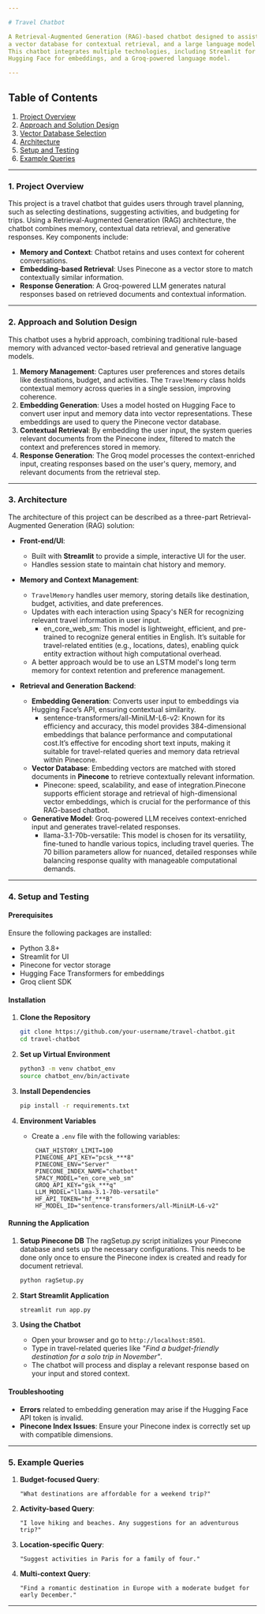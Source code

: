 ```yaml
---

# Travel Chatbot

A Retrieval-Augmented Generation (RAG)-based chatbot designed to assist users with travel queries by leveraging memory,
a vector database for contextual retrieval, and a large language model to generate contextually relevant responses.
This chatbot integrates multiple technologies, including Streamlit for UI, Pinecone for vector database storage and search,
Hugging Face for embeddings, and a Groq-powered language model.

---
```


## Table of Contents

1. [Project Overview](#project-overview)
2. [Approach and Solution Design](#approach-and-solution-design)
3. [Vector Database Selection](#vector-database-selection)
4. [Architecture](#architecture)
5. [Setup and Testing](#setup-and-testing)
6. [Example Queries](#example-queries)

---

### 1. Project Overview

This project is a travel chatbot that guides users through travel planning, such as selecting destinations, suggesting activities, and budgeting for trips.
Using a Retrieval-Augmented Generation (RAG) architecture, the chatbot combines memory, contextual data retrieval, and generative responses.
Key components include:

- **Memory and Context**: Chatbot retains and uses context for coherent conversations.
- **Embedding-based Retrieval**: Uses Pinecone as a vector store to match contextually similar information.
- **Response Generation**: A Groq-powered LLM generates natural responses based on retrieved documents and contextual information.

---

### 2. Approach and Solution Design

This chatbot uses a hybrid approach, combining traditional rule-based memory with advanced vector-based retrieval and generative language models.

1. **Memory Management**: Captures user preferences and stores details like destinations, budget, and activities.
                             The `TravelMemory` class holds contextual memory across queries in a single session, improving coherence.
2. **Embedding Generation**: Uses a model hosted on Hugging Face to convert user input and memory data into vector representations.
                             These embeddings are used to query the Pinecone vector database.
3. **Contextual Retrieval**: By embedding the user input, the system queries relevant documents from the Pinecone index,
                             filtered to match the context and preferences stored in memory.
4. **Response Generation**: The Groq model processes the context-enriched input, creating responses based on the user's query, memory,
                             and relevant documents from the retrieval step.

---

### 3. Architecture

The architecture of this project can be described as a three-part Retrieval-Augmented Generation (RAG) solution:

- **Front-end/UI**:
  - Built with **Streamlit** to provide a simple, interactive UI for the user.
  - Handles session state to maintain chat history and memory.

- **Memory and Context Management**:
  - `TravelMemory` handles user memory, storing details like destination, budget, activities, and date preferences.
  - Updates with each interaction using Spacy's NER for recognizing relevant travel information in user input.
      - en_core_web_sm: This model is lightweight, efficient, and pre-trained to recognize general entities in English.
        It’s suitable for travel-related entities (e.g., locations, dates), enabling quick entity extraction without high computational overhead.
  - A better approach would be to use an LSTM model's long term memory for context retention and preference management. 

- **Retrieval and Generation Backend**:
  - **Embedding Generation**: Converts user input to embeddings via Hugging Face’s API, ensuring contextual similarity.
    -  sentence-transformers/all-MiniLM-L6-v2: Known for its efficiency and accuracy, this model provides 384-dimensional embeddings
        that balance performance and computational cost.It’s effective for encoding short text inputs, making it suitable for travel-related queries
        and memory data retrieval within Pinecone.
  - **Vector Database**: Embedding vectors are matched with stored documents in **Pinecone** to retrieve contextually relevant information.
    - Pinecone: speed, scalability, and ease of integration.Pinecone supports efficient storage and retrieval of high-dimensional vector embeddings,
      which is crucial for the performance of this RAG-based chatbot.
  - **Generative Model**: Groq-powered LLM receives context-enriched input and generates travel-related responses.
    - llama-3.1-70b-versatile: This model is chosen for its versatility, fine-tuned to handle various topics, including travel queries.
      The 70 billion parameters allow for nuanced, detailed responses while balancing response quality with manageable computational demands.

---

### 4. Setup and Testing

#### Prerequisites

Ensure the following packages are installed:
- Python 3.8+
- Streamlit for UI
- Pinecone for vector storage
- Hugging Face Transformers for embeddings
- Groq client SDK

#### Installation

1. **Clone the Repository**
   ```bash
   git clone https://github.com/your-username/travel-chatbot.git
   cd travel-chatbot
   ```

2. **Set up Virtual Environment**
   ```bash
   python3 -m venv chatbot_env
   source chatbot_env/bin/activate
   ```

3. **Install Dependencies**
   ```bash
   pip install -r requirements.txt
   ```

4. **Environment Variables**
   - Create a `.env` file with the following variables:
     ```
      CHAT_HISTORY_LIMIT=100
      PINECONE_API_KEY="pcsk_***8" 
      PINECONE_ENV="Server" 
      PINECONE_INDEX_NAME="chatbot"
      SPACY_MODEL="en_core_web_sm"
      GROQ_API_KEY="gsk_***q" 
      LLM_MODEL="llama-3.1-70b-versatile"
      HF_API_TOKEN="hf_***B"
      HF_MODEL_ID="sentence-transformers/all-MiniLM-L6-v2"
     ```

#### Running the Application

1. **Setup Pinecone DB**
      The ragSetup.py script initializes your Pinecone database and sets up the necessary configurations.
       This needs to be done only once to ensure the Pinecone index is created and ready for document retrieval.
   ```bash
   python ragSetup.py
   ```
      
2. **Start Streamlit Application**
   ```bash
   streamlit run app.py
   ```

3. **Using the Chatbot**
   - Open your browser and go to `http://localhost:8501`.
   - Type in travel-related queries like *"Find a budget-friendly destination for a solo trip in November"*.
   - The chatbot will process and display a relevant response based on your input and stored context.

#### Troubleshooting
- **Errors** related to embedding generation may arise if the Hugging Face API token is invalid.
- **Pinecone Index Issues**: Ensure your Pinecone index is correctly set up with compatible dimensions.

---

### 5. Example Queries

1. **Budget-focused Query**:
   ```
   "What destinations are affordable for a weekend trip?"
   ```

2. **Activity-based Query**:
   ```
   "I love hiking and beaches. Any suggestions for an adventurous trip?"
   ```

3. **Location-specific Query**:
   ```
   "Suggest activities in Paris for a family of four."
   ```

4. **Multi-context Query**:
   ```
   "Find a romantic destination in Europe with a moderate budget for early December."
   ```

--- 
